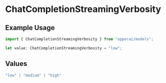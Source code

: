 # ChatCompletionStreamingVerbosity

## Example Usage

```typescript
import { ChatCompletionStreamingVerbosity } from "opperai/models";

let value: ChatCompletionStreamingVerbosity = "low";
```

## Values

```typescript
"low" | "medium" | "high"
```